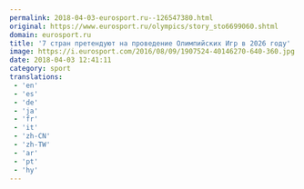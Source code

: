 ```yaml
---
permalink: 2018-04-03-eurosport.ru--126547380.html
original: https://www.eurosport.ru/olympics/story_sto6699060.shtml
domain: eurosport.ru
title: '7 стран претендуют на проведение Олимпийских Игр в 2026 году'
image: https://i.eurosport.com/2016/08/09/1907524-40146270-640-360.jpg
date: 2018-04-03 12:41:11
category: sport
translations: 
 - 'en'
 - 'es'
 - 'de'
 - 'ja'
 - 'fr'
 - 'it'
 - 'zh-CN'
 - 'zh-TW'
 - 'ar'
 - 'pt'
 - 'hy'
---
```


